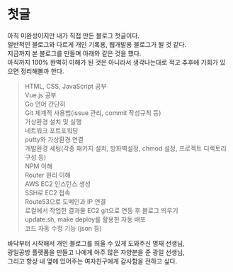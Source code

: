 # 첫글

아직 미완성이지만 내가 직접 만든 블로그 첫글이다.  
일반적인 블로그와 다르게 개인 기록용, 웹개발용 블로그가 될 것 같다.  
지금까지 본 블로그를 만들며 아래와 같은 것을 했다.  
아직까지 100% 완벽히 이해가 된 것은 아니라서 생각나는대로 적고 추후에 기회가 있으면 정리해볼까 한다.  



>HTML, CSS, JavaScript 공부  
>Vue.js 공부  
>Go 언어 간단히  
>Git 체계적 사용법(issue 관리, commit 작성규칙 등)  
>가상환경 설치 및 실행  
>네트워크 포트포워딩  
>putty와 가상환경 연결  
>개발환경 세팅(각종 패키지 설치, 방화벽설정, chmod 설정, 프로젝트 디렉토리 구성 등)  
>NPM 이해  
>Router 원리 이해  
>AWS EC2 인스턴스 생성  
>SSH로 EC2 접속  
>Route53으로 도메인과 IP 연결  
>로컬에서 작업한 결과물 EC2 git으로 연동 후 블로그 띄우기  
>update.sh, make deploy를 활용한 자동 배포  
>코드 자동 수정 기능 (json 등)  


바닥부터 시작해서 개인 블로그를 띄울 수 있게 도와주신 명재 선생님,  
광일공방 플랫폼을 만들고 나에게 아주 많은 자양분을 준 광일 선생님,  
그리고 항상 내 옆에 있어주는 여자친구에게 감사함을 전하고 싶다.
